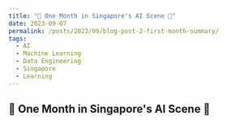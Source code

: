 ```yaml
---
title: "🎉 One Month in Singapore's AI Scene 🤖"
date: 2023-09-07
permalink: /posts/2023/09/blog-post-2-first-month-summary/
tags:
  - AI
  - Machine Learning
  - Data Engineering
  - Singapore
  - Learning
---
```


## 🎉 One Month in Singapore's AI Scene 🤖